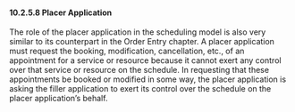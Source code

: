 #### 10.2.5.8 Placer Application

The role of the placer application in the scheduling model is also very similar to its counterpart in the Order Entry chapter. A placer application must request the booking, modification, cancellation, etc., of an appointment for a service or resource because it cannot exert any control over that service or resource on the schedule. In requesting that these appointments be booked or modified in some way, the placer application is asking the filler application to exert its control over the schedule on the placer application’s behalf.
